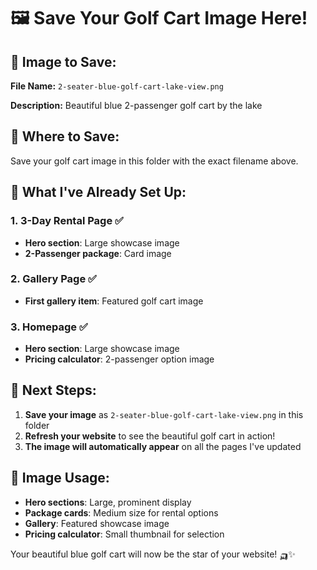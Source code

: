 # 🖼️ Save Your Golf Cart Image Here!

## 📸 **Image to Save:**
**File Name:** `2-seater-blue-golf-cart-lake-view.png`

**Description:** Beautiful blue 2-passenger golf cart by the lake

## 📁 **Where to Save:**
Save your golf cart image in this folder with the exact filename above.

## 🎯 **What I've Already Set Up:**

### **1. 3-Day Rental Page** ✅
- **Hero section**: Large showcase image
- **2-Passenger package**: Card image

### **2. Gallery Page** ✅  
- **First gallery item**: Featured golf cart image

### **3. Homepage** ✅
- **Hero section**: Large showcase image
- **Pricing calculator**: 2-passenger option image

## 🚀 **Next Steps:**
1. **Save your image** as `2-seater-blue-golf-cart-lake-view.png` in this folder
2. **Refresh your website** to see the beautiful golf cart in action!
3. **The image will automatically appear** on all the pages I've updated

## 📱 **Image Usage:**
- **Hero sections**: Large, prominent display
- **Package cards**: Medium size for rental options
- **Gallery**: Featured showcase image
- **Pricing calculator**: Small thumbnail for selection

Your beautiful blue golf cart will now be the star of your website! 🛺✨
